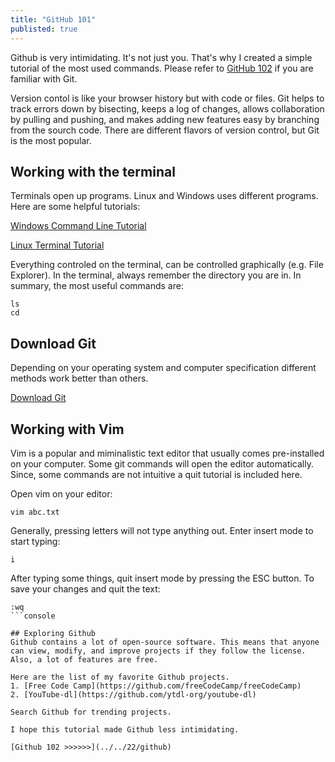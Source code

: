 ```yaml
---
title: "GitHub 101"
publisted: true
---
```

Github is very intimidating. It's not just you. That's why I created a simple tutorial  of the most used commands. Please refer to [GitHub 102](../../22/github) if you are familiar with Git.

Version contol is like your browser history but with code or files. Git helps to track errors down by bisecting, keeps a log of changes, allows collaboration by pulling and pushing, and makes adding new features easy by branching from the sourch code. There are different flavors of version control, but Git is the most popular. 

## Working with the terminal
Terminals open up programs. Linux and Windows uses different programs. Here are some helpful tutorials:

[Windows Command Line Tutorial](https://www.youtube.com/watch?v=MBBWVgE0ewk)

[Linux Terminal Tutorial](https://www.youtube.com/watch?v=2FiQSLdnBqA)

Everything controled on the terminal, can be controlled graphically (e.g. File Explorer). In the terminal, always remember the directory you are in. In summary, the most useful commands are:
```console
ls
cd
```

## Download Git
Depending on your operating system and computer specification different methods work better than others. 

[Download Git](https://git-scm.com/downloads)

## Working with Vim
Vim is a popular and miminalistic text editor that usually comes pre-installed on your computer. Some git commands will open the editor automatically. Since, some commands are not intuitive a quit tutorial is included here.

Open vim on your editor:
```console
vim abc.txt
```

Generally, pressing letters will not type anything out. Enter insert mode to start typing:
```console
i
```

After typing some things, quit insert mode by pressing the ESC button. To save your changes and quit the text:
```console
:wq
```console

## Exploring Github
Github contains a lot of open-source software. This means that anyone can view, modify, and improve projects if they follow the license. Also, a lot of features are free.

Here are the list of my favorite Github projects.
1. [Free Code Camp](https://github.com/freeCodeCamp/freeCodeCamp)
2. [YouTube-dl](https://github.com/ytdl-org/youtube-dl)

Search Github for trending projects.

I hope this tutorial made Github less intimidating.

[Github 102 >>>>>>](../../22/github)